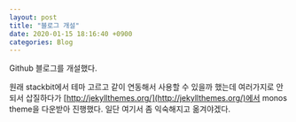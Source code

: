 ```yaml
---
layout: post
title: "블로그 개설"
date: 2020-01-15 18:16:40 +0900
categories: Blog
---
```


Github 블로그를 개설했다.

원래 stackbit에서 테마 고르고 같이 연동해서 사용할 수 있을까 했는데 여러가지로 안되서 삽질하다가 [http://jekyllthemes.org/](http://jekyllthemes.org/)에서 monos theme을 다운받아 진행했다.
일단 여기서 좀 익숙해지고 옮겨야겠다.
